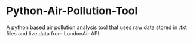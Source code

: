 # Python-Air-Pollution-Tool

A python based air pollution analysis tool that uses raw data stored in .txt files and live data from LondonAir API. 

